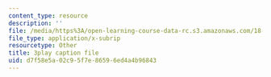 ```yaml
---
content_type: resource
description: ''
file: /media/https%3A/open-learning-course-data-rc.s3.amazonaws.com/18-s997-introduction-to-matlab-programming-fall-2011/d7f58e5a02c95f7e86596ed4a4b96843_OisFNNzz3xQ.vtt
file_type: application/x-subrip
resourcetype: Other
title: 3play caption file
uid: d7f58e5a-02c9-5f7e-8659-6ed4a4b96843
---
```

